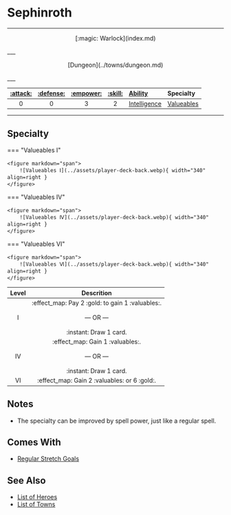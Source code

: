 # Sephinroth

___
<p style="text-align: center;" markdown>[:magic: Warlock](index.md)</p>
___
<p style="text-align: center;" markdown>[Dungeon](../towns/dungeon.md)</p>
___

| [:attack:](../statistics/attack.md) | [:defense:](../statistics/defense.md) | [:empower:](../statistics/power.md) | [:skill:](../statistics/knowledge.md) | [Ability](../abilities/index.md) | Specialty |
| :---: | :---: | :---: | :---: | :--- | :--- |
| 0 | 0 | 3 | 2 | [Intelligence](../abilities/intelligence.md) | [Valueables](#specialty) |

___


## Specialty

=== "Valueables Ⅰ"

    <figure markdown="span">
        ![Valueables Ⅰ](../assets/player-deck-back.webp){ width="340" align=right }
    </figure>

=== "Valueables Ⅳ"

    <figure markdown="span">
        ![Valueables Ⅳ](../assets/player-deck-back.webp){ width="340" align=right }
    </figure>

=== "Valueables Ⅵ"

    <figure markdown="span">
        ![Valueables Ⅵ](../assets/player-deck-back.webp){ width="340" align=right }
    </figure>


| Level | Descrition |
| :---: | :---: |
| Ⅰ | :effect_map: Pay 2 :gold: to gain 1 :valuables:.<br><br>— OR —<br><br>:instant: Draw 1 card. |
| Ⅳ | :effect_map: Gain 1 :valuables:.<br><br>— OR —<br><br>:instant: Draw 1 card. |
| Ⅵ | :effect_map: Gain 2 :valuables: or 6 :gold:. |


## Notes

- The specialty can be improved by spell power, just like a regular spell.


## Comes With

- [Regular Stretch Goals](../content.md)


## See Also

- [List of Heroes](index.md)
- [List of Towns](../towns/index.md)
